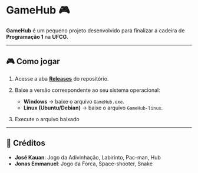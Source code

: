 # GameHub 🎮

**GameHub** é um pequeno projeto desenvolvido para finalizar a cadeira de **Programação 1** na **UFCG**.  

---

## 🎮 Como jogar

1. Acesse a aba **[Releases](../../releases)** do repositório.

2. Baixe a versão correspondente ao seu sistema operacional:  
   - **Windows** → baixe o arquivo `GameHub.exe`.
   - **Linux (Ubuntu/Debian)** → baixe o arquivo `GameHub-linux`.

3. Execute o arquivo baixado
   
---

## 📝 Créditos
- **José Kauan**: Jogo da Adivinhação, Labirinto, Pac-man, Hub  
- **Jonas Emmanuel**: Jogo da Forca, Space-shooter, Snake
